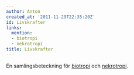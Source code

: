 ```yaml
---
author: Anton
created_at: '2011-11-29T22:35:20Z'
id: Livskrafter
links:
  mention:
  - biotropi
  - nekrotropi
title: Livskrafter
---
```


En samlingsbeteckning för [biotropi] och [nekrotropi].

  [biotropi]: biotropi
  [nekrotropi]: nekrotropi
